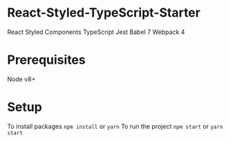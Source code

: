 # React-Styled-TypeScript-Starter
React
Styled Components
TypeScript
Jest
Babel 7
Webpack 4

# Prerequisites
Node v8+

# Setup
To install packages `npm install` or `yarn`
To run the project `npm start` or `yarn start`
